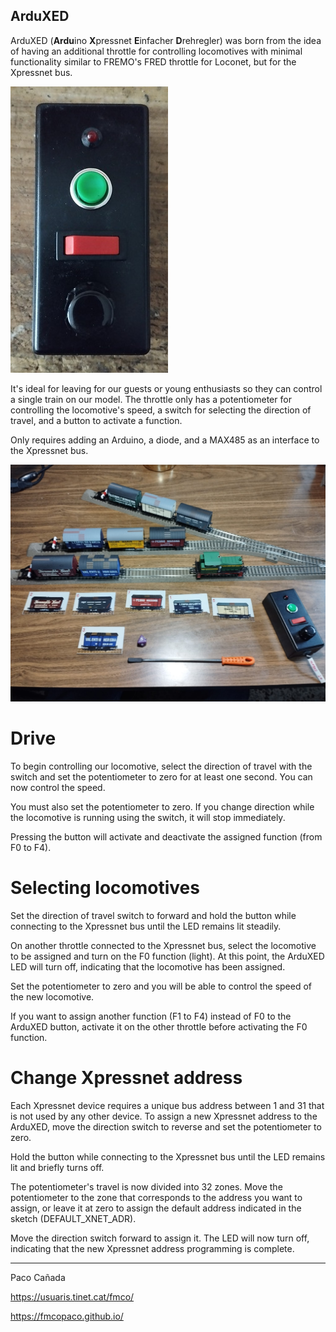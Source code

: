 ## ArduXED

ArduXED (**Ardu**ino **X**pressnet **E**infacher **D**rehregler) was born from the idea of having an additional throttle for controlling locomotives with minimal functionality similar to FREMO's FRED throttle for Loconet, but for the Xpressnet bus. 

![ArduXED](images/AeduXED_Alfred.jpeg)


It's ideal for leaving for our guests or young enthusiasts so they can control a single train on our model. The throttle only has a potentiometer for controlling the locomotive's speed, a switch for selecting the direction of travel, and a button to activate a function. 

Only requires adding an Arduino, a diode, and a MAX485 as an interface to the Xpressnet bus.

![ArduXED](images/ArduXED_Inglenook.jpeg)

# Drive

To begin controlling our locomotive, select the direction of travel with the switch and set the potentiometer to zero for at least one second. You can now control the speed. 

You must also set the potentiometer to zero. If you change direction while the locomotive is running using the switch, it will stop immediately. 

Pressing the button will activate and deactivate the assigned function (from F0 to F4).

# Selecting locomotives

Set the direction of travel switch to forward and hold the button while connecting to the  Xpressnet bus until the LED remains lit steadily. 

On another throttle connected to the Xpressnet bus, select the locomotive to be assigned and turn on the F0 function (light). At this point, the ArduXED LED will turn off, indicating that the locomotive has been assigned. 

Set the potentiometer to zero and you will be able to control the speed of the new locomotive. 

If you want to assign another function (F1 to F4) instead of F0 to the ArduXED button, activate it on the other throttle before activating the F0 function.

# Change Xpressnet address

Each Xpressnet device requires a unique bus address between 1 and 31 that is not used by any other device. To assign a new Xpressnet address to the ArduXED, move the direction switch to reverse and set the potentiometer to zero.

Hold the button while connecting to the Xpressnet bus until the LED remains lit and briefly turns off.

The potentiometer's travel is now divided into 32 zones. Move the potentiometer to the zone that corresponds to the address you want to assign, or leave it at zero to assign the default address indicated in the sketch (DEFAULT_XNET_ADR).

Move the direction switch forward to assign it. The LED will now turn off, indicating that the new Xpressnet address programming is complete.

---

Paco Cañada

https://usuaris.tinet.cat/fmco/

https://fmcopaco.github.io/

